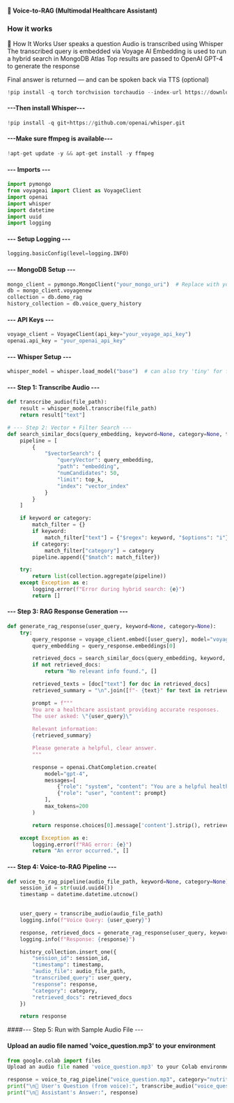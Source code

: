 #### 🧠 Voice-to-RAG (Multimodal Healthcare Assistant) 

### How it works
🎤 How It Works
User speaks a question
Audio is transcribed using Whisper
The transcribed query is embedded via Voyage AI
Embedding is used to run a hybrid search in MongoDB Atlas
Top results are passed to OpenAI GPT-4 to generate the response

Final answer is returned — and can be spoken back via TTS (optional)

``` python
!pip install -q torch torchvision torchaudio --index-url https://download.pytorch.org/whl/cpu
```
#### ---Then install Whisper---
``` python
!pip install -q git+https://github.com/openai/whisper.git
```
#### ---Make sure ffmpeg is available---
``` python
!apt-get update -y && apt-get install -y ffmpeg
```

#### --- Imports ---
``` python
import pymongo
from voyageai import Client as VoyageClient
import openai
import whisper
import datetime
import uuid
import logging
```

#### --- Setup Logging ---
``` python
logging.basicConfig(level=logging.INFO)
```

#### --- MongoDB Setup ---
``` python
mongo_client = pymongo.MongoClient("your_mongo_uri")  # Replace with your URI
db = mongo_client.voyagenew
collection = db.demo_rag
history_collection = db.voice_query_history
```
#### --- API Keys ---
``` python
voyage_client = VoyageClient(api_key="your_voyage_api_key")
openai.api_key = "your_openai_api_key"
```

#### --- Whisper Setup ---
``` python
whisper_model = whisper.load_model("base")  # can also try 'tiny' for faster inference
```
#### --- Step 1: Transcribe Audio ---
``` python
def transcribe_audio(file_path):
    result = whisper_model.transcribe(file_path)
    return result["text"]

# --- Step 2: Vector + Filter Search ---
def search_similar_docs(query_embedding, keyword=None, category=None, top_k=3):
    pipeline = [
        {
            "$vectorSearch": {
                "queryVector": query_embedding,
                "path": "embedding",
                "numCandidates": 50,
                "limit": top_k,
                "index": "vector_index"
            }
        }
    ]

    if keyword or category:
        match_filter = {}
        if keyword:
            match_filter["text"] = {"$regex": keyword, "$options": "i"}
        if category:
            match_filter["category"] = category
        pipeline.append({"$match": match_filter})

    try:
        return list(collection.aggregate(pipeline))
    except Exception as e:
        logging.error(f"Error during hybrid search: {e}")
        return []
```

#### --- Step 3: RAG Response Generation ---
``` python
def generate_rag_response(user_query, keyword=None, category=None):
    try:
        query_response = voyage_client.embed([user_query], model="voyage-lite-02-instruct")
        query_embedding = query_response.embeddings[0]

        retrieved_docs = search_similar_docs(query_embedding, keyword, category)
        if not retrieved_docs:
            return "No relevant info found.", []

        retrieved_texts = [doc["text"] for doc in retrieved_docs]
        retrieved_summary = "\n".join([f"- {text}" for text in retrieved_texts])

        prompt = f"""
        You are a healthcare assistant providing accurate responses.
        The user asked: \"{user_query}\"
        
        Relevant information:
        {retrieved_summary}

        Please generate a helpful, clear answer.
        """

        response = openai.ChatCompletion.create(
            model="gpt-4",
            messages=[
                {"role": "system", "content": "You are a helpful healthcare assistant."},
                {"role": "user", "content": prompt}
            ],
            max_tokens=200
        )

        return response.choices[0].message['content'].strip(), retrieved_docs

    except Exception as e:
        logging.error(f"RAG error: {e}")
        return "An error occurred.", []
```

#### --- Step 4: Voice-to-RAG Pipeline ---
``` python
def voice_to_rag_pipeline(audio_file_path, keyword=None, category=None):
    session_id = str(uuid.uuid4())
    timestamp = datetime.datetime.utcnow()
    

    user_query = transcribe_audio(audio_file_path)
    logging.info(f"Voice Query: {user_query}")

    response, retrieved_docs = generate_rag_response(user_query, keyword, category)
    logging.info(f"Response: {response}")

    history_collection.insert_one({
        "session_id": session_id,
        "timestamp": timestamp,
        "audio_file": audio_file_path,
        "transcribed_query": user_query,
        "response": response,
        "category": category,
        "retrieved_docs": retrieved_docs
    })

    return response
```

####--- Step 5: Run with Sample Audio File ---
#### Upload an audio file named 'voice_question.mp3' to your environment 
``` python
from google.colab import files
Upload an audio file named 'voice_question.mp3' to your Colab environment

response = voice_to_rag_pipeline("voice_question.mp3", category="nutrition")
print("\n🎤 User's Question (from voice):", transcribe_audio("voice_question.mp3"))
print("\n💬 Assistant's Answer:", response)
```

